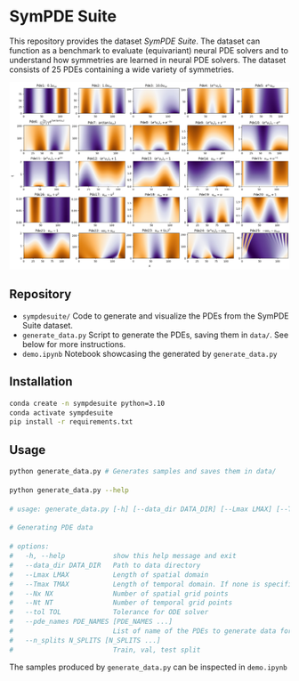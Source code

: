 # SymPDE Suite

This repository provides the dataset _SymPDE Suite_. The dataset can function as a benchmark to evaluate (equivariant) neural PDE solvers and to understand how symmetries are learned in neural PDE solvers. The dataset consists of 25 PDEs containing a wide variety of symmetries. 

![pdes](assets/pdes.png)

## Repository

- `sympdesuite/` Code to generate and visualize the PDEs from the SymPDE Suite dataset.
- `generate_data.py` Script to generate the PDEs, saving them in `data/`. See below for more instructions.
- `demo.ipynb` Notebook showcasing the generated by `generate_data.py`

## Installation

```bash
conda create -n sympdesuite python=3.10
conda activate sympdesuite
pip install -r requirements.txt
```

## Usage

```bash
python generate_data.py # Generates samples and saves them in data/

python generate_data.py --help

# usage: generate_data.py [-h] [--data_dir DATA_DIR] [--Lmax LMAX] [--Tmax TMAX] [--Nx NX] [--Nt NT] [--tol TOL] [--pde_names PDE_NAMES [PDE_NAMES ...]] [--n_splits N_SPLITS [N_SPLITS ...]]

# Generating PDE data

# options:
#   -h, --help            show this help message and exit
#   --data_dir DATA_DIR   Path to data directory
#   --Lmax LMAX           Length of spatial domain
#   --Tmax TMAX           Length of temporal domain. If none is specified (default), then value from PDE class is used
#   --Nx NX               Number of spatial grid points
#   --Nt NT               Number of temporal grid points
#   --tol TOL             Tolerance for ODE solver
#   --pde_names PDE_NAMES [PDE_NAMES ...]
#                         List of name of the PDEs to generate data for
#   --n_splits N_SPLITS [N_SPLITS ...]
#                         Train, val, test split
```

The samples produced by `generate_data.py` can be inspected in `demo.ipynb`
